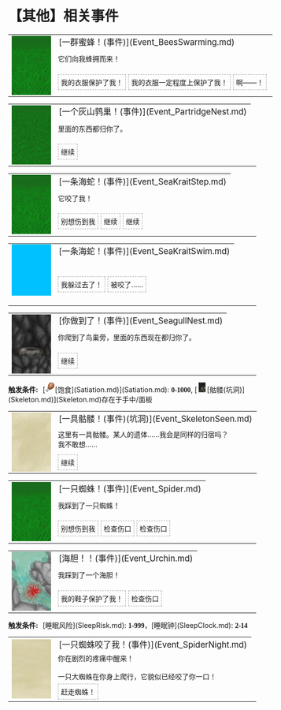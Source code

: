 # 【其他】相关事件  
<div class="" style="width:800px;margin-bottom:-15px;"><table><tr style="height:10px"><td rowspan=3 style="width:80px"><div class="gamecard" style="width:80px; height:120px;"><a href="Event_BeesSwarming.md" style="color:black"><img class="bg" decoding="async" src="../wiki/Sprite/BG_GrassFront.png" href="a.md" style="max-width:80px;max-height:120px;"><img decoding="async" src="../wiki/Sprite/BeeSwarm.png" class="cardimageNoBack" style="transform: translate(-50%, 0%) scale(0.23460410557184752);"></a></div></td><td style="font-size: 1.2em">[一群蜜蜂！(事件)](Event_BeesSwarming.md)</td></tr><tr><td>它们向我蜂拥而来！</td></tr><tr><td><div style="display:inline-block"><div style="margin-right:5px;padding:5px;border:1px dashed darkgray;display: inline-block">我的衣服保护了我！</div><div style="margin-right:5px;padding:5px;border:1px dashed darkgray;display: inline-block">我的衣服一定程度上保护了我！</div><div style="margin-right:5px;padding:5px;border:1px dashed darkgray;display: inline-block">啊——！</div></div></td></tr></table></div><hr>  
<div class="" style="width:800px;margin-bottom:-15px;"><table><tr style="height:10px"><td rowspan=3 style="width:80px"><div class="gamecard" style="width:80px; height:120px;"><a href="Event_PartridgeNest.md" style="color:black"><img class="bg" decoding="async" src="../wiki/Sprite/BG_GrassTop.png" href="a.md" style="max-width:80px;max-height:120px;"><img decoding="async" src="../wiki/Sprite/Nest.png" class="cardimageNoBack" style="transform: translate(-50%, 0%) scale(0.23460410557184752);"></a></div></td><td style="font-size: 1.2em">[一个灰山鹑巢！(事件)](Event_PartridgeNest.md)</td></tr><tr><td>里面的东西都归你了。</td></tr><tr><td><div style="display:inline-block"><div style="margin-right:5px;padding:5px;border:1px dashed darkgray;display: inline-block">继续</div></div></td></tr></table></div><hr>  
<div class="" style="width:800px;margin-bottom:-15px;"><table><tr style="height:10px"><td rowspan=3 style="width:80px"><div class="gamecard" style="width:80px; height:120px;"><a href="Event_SeaKraitStep.md" style="color:black"><img class="bg" decoding="async" src="../wiki/Sprite/BG_GrassFront.png" href="a.md" style="max-width:80px;max-height:120px;"><img decoding="async" src="../wiki/Sprite/SeaKrait.png" class="cardimageNoBack" style="transform: translate(-50%, 0%) scale(0.23460410557184752);"></a></div></td><td style="font-size: 1.2em">[一条海蛇！(事件)](Event_SeaKraitStep.md)</td></tr><tr><td>它咬了我！</td></tr><tr><td><div style="display:inline-block"><div style="margin-right:5px;padding:5px;border:1px dashed darkgray;display: inline-block">别想伤到我</div><div style="margin-right:5px;padding:5px;border:1px dashed darkgray;display: inline-block">继续</div><div style="margin-right:5px;padding:5px;border:1px dashed darkgray;display: inline-block">继续</div></div></td></tr></table></div><hr>  
<div class="" style="width:800px;margin-bottom:-15px;"><table><tr style="height:10px"><td rowspan=3 style="width:80px"><div class="gamecard" style="width:80px; height:120px;"><a href="Event_SeaKraitSwim.md" style="color:black"><img class="bg" decoding="async" src="../wiki/Sprite/CharacterBackground.png" href="a.md" style="max-width:80px;max-height:120px;"><img decoding="async" src="../wiki/Sprite/SeaKrait.png" class="cardimageNoBack" style="transform: translate(-50%, 0%) scale(0.23460410557184752);"></a></div></td><td style="font-size: 1.2em">[一条海蛇！(事件)](Event_SeaKraitSwim.md)</td></tr><tr><td></td></tr><tr><td><div style="display:inline-block"><div style="margin-right:5px;padding:5px;border:1px dashed darkgray;display: inline-block">我躲过去了！</div><div style="margin-right:5px;padding:5px;border:1px dashed darkgray;display: inline-block">被咬了……</div></div></td></tr></table></div><hr>  
<div class="" style="width:800px;margin-bottom:-15px;"><table><tr style="height:10px"><td rowspan=3 style="width:80px"><div class="gamecard" style="width:80px; height:120px;"><a href="Event_SeagullNest.md" style="color:black"><img decoding="async" src="../wiki/Sprite/SeagullNest.png" class="cardimage" style="max-width:80px;max-height:120px;"></a></div></td><td style="font-size: 1.2em">[你做到了！(事件)](Event_SeagullNest.md)</td></tr><tr><td>你爬到了鸟巢旁，里面的东西现在都归你了。</td></tr><tr><td><div style="display:inline-block"><div style="margin-right:5px;padding:5px;border:1px dashed darkgray;display: inline-block">继续</div></div></td></tr></table></div><hr>  
<div style="display: inline-block;width:70px; "><b>触发条件: </b></div>[<div style="width:20px;display:inline-block;text-align:center"><img decoding="async" src="../wiki/Sprite/Hunger.png" href="a.md" style="max-width:20px;max-height:20px;"></div>[饱食](Satiation.md)](Satiation.md): <span style="font-family:ui-monospace"><b>0-1000</b></span>, [<div style="width:20px;display:inline-block;text-align:center"><img decoding="async" src="../wiki/Sprite/Skeleton.png" href="a.md" style="max-width:20px;max-height:20px;"></div>[骷髅(坑洞)](Skeleton.md)](Skeleton.md)存在于手中/面板  
<div class="" style="width:800px;margin-bottom:-15px;"><table><tr style="height:10px"><td rowspan=3 style="width:80px"><div class="gamecard" style="width:80px; height:120px;"><a href="Event_SkeletonSeen.md" style="color:black"><img class="bg" decoding="async" src="../wiki/Sprite/BG_SandTop.png" href="a.md" style="max-width:80px;max-height:120px;"><img decoding="async" src="../wiki/Sprite/Skeleton.png" class="cardimageNoBack" style="transform: translate(-50%, 0%) scale(0.23460410557184752);"></a></div></td><td style="font-size: 1.2em">[一具骷髅！(事件)(坑洞)](Event_SkeletonSeen.md)</td></tr><tr><td>这里有一具骷髅。某人的遗体……我会是同样的归宿吗？<br>我不敢想……</td></tr><tr><td><div style="display:inline-block"><div style="margin-right:5px;padding:5px;border:1px dashed darkgray;display: inline-block">继续</div></div></td></tr></table></div><hr>  
<div class="" style="width:800px;margin-bottom:-15px;"><table><tr style="height:10px"><td rowspan=3 style="width:80px"><div class="gamecard" style="width:80px; height:120px;"><a href="Event_Spider.md" style="color:black"><img class="bg" decoding="async" src="../wiki/Sprite/BG_GrassFront.png" href="a.md" style="max-width:80px;max-height:120px;"><img decoding="async" src="../wiki/Sprite/Spider.png" class="cardimageNoBack" style="transform: translate(-50%, 0%) scale(0.23460410557184752);"></a></div></td><td style="font-size: 1.2em">[一只蜘蛛！(事件)](Event_Spider.md)</td></tr><tr><td>我踩到了一只蜘蛛！</td></tr><tr><td><div style="display:inline-block"><div style="margin-right:5px;padding:5px;border:1px dashed darkgray;display: inline-block">别想伤到我</div><div style="margin-right:5px;padding:5px;border:1px dashed darkgray;display: inline-block">检查伤口</div><div style="margin-right:5px;padding:5px;border:1px dashed darkgray;display: inline-block">检查伤口</div></div></td></tr></table></div><hr>  
<div class="" style="width:800px;margin-bottom:-15px;"><table><tr style="height:10px"><td rowspan=3 style="width:80px"><div class="gamecard" style="width:80px; height:120px;"><a href="Event_Urchin.md" style="color:black"><img decoding="async" src="../wiki/Sprite/UrchinEvent.png" class="cardimage" style="max-width:80px;max-height:120px;"></a></div></td><td style="font-size: 1.2em">[海胆！！(事件)](Event_Urchin.md)</td></tr><tr><td>我踩到了一个海胆！</td></tr><tr><td><div style="display:inline-block"><div style="margin-right:5px;padding:5px;border:1px dashed darkgray;display: inline-block">我的鞋子保护了我！</div><div style="margin-right:5px;padding:5px;border:1px dashed darkgray;display: inline-block">检查伤口</div></div></td></tr></table></div><hr>  
<div style="display: inline-block;width:70px; "><b>触发条件: </b></div>[睡眠风险](SleepRisk.md): <span style="font-family:ui-monospace"><b>1-999</b></span>，[睡眠钟](SleepClock.md): <span style="font-family:ui-monospace"><b>2-14</b></span>  
<div class="" style="width:800px;margin-bottom:-15px;"><table><tr style="height:10px"><td rowspan=3 style="width:80px"><div class="gamecard" style="width:80px; height:120px;"><a href="Event_SpiderNight.md" style="color:black"><img class="bg" decoding="async" src="../wiki/Sprite/BG_SandFront.png" href="a.md" style="max-width:80px;max-height:120px;"><img decoding="async" src="../wiki/Sprite/Spider.png" class="cardimageNoBack" style="transform: translate(-50%, 0%) scale(0.23460410557184752);"></a></div></td><td style="font-size: 1.2em">[一只蜘蛛咬了我！(事件)](Event_SpiderNight.md)</td></tr><tr><td>你在剧烈的疼痛中醒来！<br><br>一只大蜘蛛在你身上爬行，它貌似已经咬了你一口！</td></tr><tr><td><div style="display:inline-block"><div style="margin-right:5px;padding:5px;border:1px dashed darkgray;display: inline-block">赶走蜘蛛！</div></div></td></tr></table></div><hr>  


<script>document.title="其他(事件组) - 卡牌生存百科 Card Survival Wiki";</script>